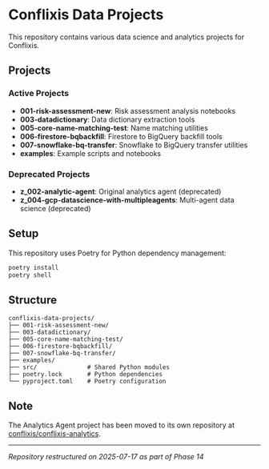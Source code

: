 # Conflixis Data Projects

This repository contains various data science and analytics projects for Conflixis.

## Projects

### Active Projects
- **001-risk-assessment-new**: Risk assessment analysis notebooks
- **003-datadictionary**: Data dictionary extraction tools
- **005-core-name-matching-test**: Name matching utilities
- **006-firestore-bqbackfill**: Firestore to BigQuery backfill tools
- **007-snowflake-bq-transfer**: Snowflake to BigQuery transfer utilities
- **examples**: Example scripts and notebooks

### Deprecated Projects
- **z_002-analytic-agent**: Original analytics agent (deprecated)
- **z_004-gcp-datascience-with-multipleagents**: Multi-agent data science (deprecated)

## Setup

This repository uses Poetry for Python dependency management:

```bash
poetry install
poetry shell
```

## Structure

```
conflixis-data-projects/
├── 001-risk-assessment-new/
├── 003-datadictionary/
├── 005-core-name-matching-test/
├── 006-firestore-bqbackfill/
├── 007-snowflake-bq-transfer/
├── examples/
├── src/              # Shared Python modules
├── poetry.lock       # Python dependencies
└── pyproject.toml    # Poetry configuration
```

## Note

The Analytics Agent project has been moved to its own repository at [conflixis/conflixis-analytics](https://github.com/conflixis/conflixis-analytics).

---
*Repository restructured on 2025-07-17 as part of Phase 14*
